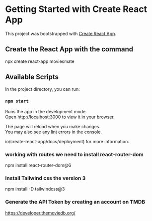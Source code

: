 # Getting Started with Create React App

This project was bootstrapped with [Create React App](https://github.com/facebook/create-react-app).

## Create the React App with the command
npx create react-app moviesmate

## Available Scripts

In the project directory, you can run:

### `npm start`

Runs the app in the development mode.\
Open [http://localhost:3000](http://localhost:3000) to view it in your browser.

The page will reload when you make changes.\
You may also see any lint errors in the console.

io/create-react-app/docs/deployment) for more information.



### working with routes we need to install react-router-dom
npm install react-router-dom@6

### Install Tailwind css the version 3
npm install -D tailwindcss@3

### Generate the API Token by creating an account on TMDB
https://developer.themoviedb.org/